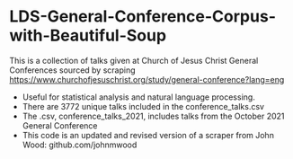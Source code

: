 # LDS-General-Conference-Corpus-with-Beautiful-Soup

This is a collection of talks given at Church of Jesus Christ General Conferences sourced by scraping https://www.churchofjesuschrist.org/study/general-conference?lang=eng

* Useful for statistical analysis and natural language processing.
* There are 3772 unique talks included in the conference_talks.csv
* The .csv, conference_talks_2021, includes talks from the October 2021 General Conference
* This code is an updated and revised version of a scraper from John Wood: github.com/johnmwood
